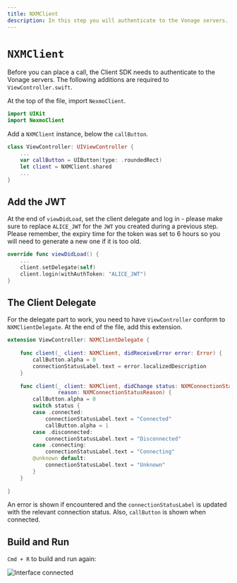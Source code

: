 ```yaml
---
title: NXMClient
description: In this step you will authenticate to the Vonage servers.
---
```


# `NXMClient`

Before you can place a call, the Client SDK needs to authenticate to the Vonage servers. The following additions are required to `ViewController.swift`.

At the top of the file, import `NexmoClient`.

```swift
import UIKit
import NexmoClient
```

Add a `NXMClient` instance, below the `callButton`.

```swift
class ViewController: UIViewController {
    ...
    var callButton = UIButton(type: .roundedRect)
    let client = NXMClient.shared
    ...
}
```

## Add the JWT

At the end of `viewDidLoad`, set the client delegate and log in - please make sure to replace `ALICE_JWT` for the `JWT` you created during a previous step. Please remember, the expiry time for the token was set to 6 hours so you will need to generate a new one if it is too old.

```swift
override func viewDidLoad() {
    ...
    client.setDelegate(self)
    client.login(withAuthToken: "ALICE_JWT")
}
```

## The Client Delegate

For the delegate part to work, you need to have `ViewController` conform to `NXMClientDelegate`. At the end of the file, add this extension.

```swift
extension ViewController: NXMClientDelegate {
    
    func client(_ client: NXMClient, didReceiveError error: Error) {
        callButton.alpha = 0
        connectionStatusLabel.text = error.localizedDescription
    }
    
    func client(_ client: NXMClient, didChange status: NXMConnectionStatus,
                reason: NXMConnectionStatusReason) {
        callButton.alpha = 0
        switch status {
        case .connected:
            connectionStatusLabel.text = "Connected"
            callButton.alpha = 1
        case .disconnected:
            connectionStatusLabel.text = "Disconnected"
        case .connecting:
            connectionStatusLabel.text = "Connecting"
        @unknown default:
            connectionStatusLabel.text = "Unknown"
        }
    }
    
}
```

An error is shown if encountered and the `connectionStatusLabel` is updated with the relevant connection status. Also, `callButton` is shown when connected.

## Build and Run

`Cmd + R` to build and run again:

![Interface connected](/images/client-sdk/ios-voice/interface-connected.jpg)
